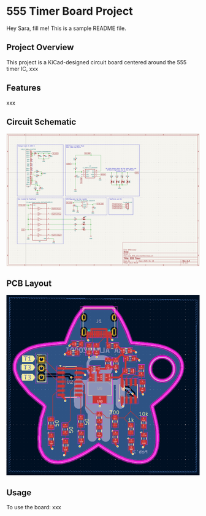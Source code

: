 # 555 Timer Board Project
Hey Sara, fill me! This is a sample README file. 

## Project Overview
This project is a KiCad-designed circuit board centered around the 555 timer IC, xxx

## Features
xxx

## Circuit Schematic
![Circuit Schematc](./images/schematic.png)

## PCB Layout
![PCB Layout](./images/layout.png)

## Usage
To use the board:
xxx